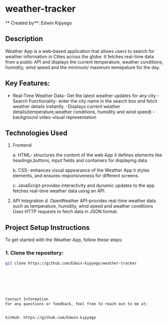 # weather-tracker

** Created by**: Edwin Kipyego

## Description 
Weather App is a web-based application that allows users to search for weather information in Cities across the globe. It fetches real-time data from a public API and displays the current  temperature, weather conditions, humidity, wind speed and the minimum/ maximum temepature for the day.

## Key  Features:
- Real-Time Weather Data- Get the latest weather updates for any city
-Search Functionality-  enter the city name in the search box and fetch weather details instantly.
-Displays current weather details(temperature,weather conditions, humidity and wind speed)
-background video-visual representation 

 
## Technologies Used
1. Frontend 

    a. HTML- structures the content of the web App
    it defines elements like headings,buttons, input fields and containers for displaying data

    b. CSS- enhances visual appearance of the Weather App
    it styles elements, and ensures responsiveness for different screens.

    c. JavaScript-provides interactivity and dynamic updates to the app
    fetches real-time weather data using an API.

2. API Integration
    d. OpenWeather API-provides real-time weather data such as temperature, humidity, wind speed and weather conditions
    Uses HTTP requests to fetch data in JSON format.


## Project Setup Instructions

To get started with the Weather App, follow these steps:

### 1. Clone the repository:
```bash
git clone https://github.com/Edwin-kipyego/weather-tracker







Contact Information
For any questions or feedback, feel free to reach out to me at:


GitHub: https://github.com/Edwin-kipyego